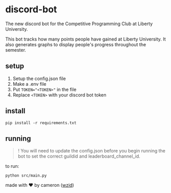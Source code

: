 # discord-bot
The new discord bot for the Competitive Programming Club at Liberty University.

This bot tracks how many points people have gained at Liberty University. It also generates graphs to display people's progress throughout the semester.

## setup
1. Setup the config.json file
2. Make a .env file
3. Put `TOKEN="<TOKEN>"` in the file
4. Replace `<TOKEN>` with your discord bot token

## install
```
pip install -r requirements.txt
```

## running

>! You will need to update the config.json before you begin running the bot to set the correct guildid and leaderboard_channel_id.

to run:
```
python src/main.py
```

made with ❤️ by cameron ([wzid](https://github.com/wzid))